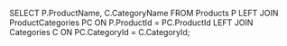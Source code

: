 SELECT P.ProductName, C.CategoryName
FROM Products P
LEFT JOIN ProductCategories PC ON P.ProductId = PC.ProductId
LEFT JOIN Categories C ON PC.CategoryId = C.CategoryId;

